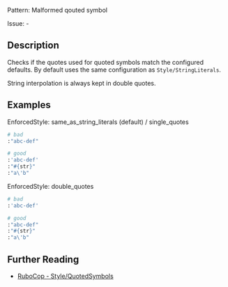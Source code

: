 Pattern: Malformed qouted symbol

Issue: -

## Description

Checks if the quotes used for quoted symbols match the configured defaults. By default uses the same configuration as `Style/StringLiterals`.

String interpolation is always kept in double quotes.

## Examples

EnforcedStyle: same_as_string_literals (default) / single_quotes

```ruby
# bad
:"abc-def"

# good
:'abc-def'
:"#{str}"
:"a\'b"
```

EnforcedStyle: double_quotes

```ruby
# bad
:'abc-def'

# good
:"abc-def"
:"#{str}"
:"a\'b"
```

## Further Reading

* [RuboCop - Style/QuotedSymbols](https://docs.rubocop.org/rubocop/cops_style.html#stylequotedsymbols)